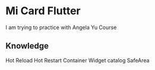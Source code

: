# Mi Card Flutter

I am trying to practice with Angela Yu Course

## Knowledge
Hot Reload
Hot Restart
Container
Widget catalog
SafeArea

